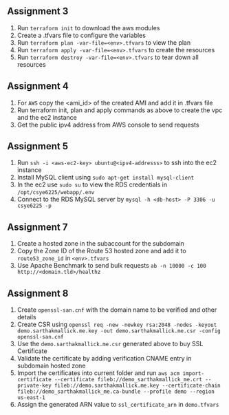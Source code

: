 ## Assignment 3
1. Run `terraform init` to download the aws modules
2. Create a <env>.tfvars file to configure the variables
3. Run `terraform plan -var-file=<env>.tfvars` to view the plan
4. Run `terraform apply -var-file=<env>.tfvars` to create the resources
5. Run `terraform destroy -var-file=<env>.tfvars` to tear down all resources

## Assignment 4
1. For `AWS` copy the <ami_id> of the created AMI and add it in <env>.tfvars file
2. Run terraform init, plan and apply commands as above to create the vpc and the ec2 instance
3. Get the public ipv4 address from AWS console to send requests

## Assignment 5
1. Run `ssh -i <aws-ec2-key> ubuntu@<ipv4-addresss>` to ssh into the ec2 instance
2. Install MySQL client using `sudo apt-get install mysql-client`
3. In the ec2 use `sudo su` to view the RDS credentials in `/opt/csye6225/webapp/.env`
4. Connect to the RDS MySQL server by `mysql -h <db-host> -P 3306 -u csye6225 -p`

## Assignment 7
1. Create a hosted zone in the subaccount for the subdomain
2. Copy the Zone ID of the Route 53 hosted zone and add it to `route53_zone_id` in `<env>.tfvars`
3. Use Apache Benchmark to send bulk requests `ab -n 10000 -c 100 http://<domain.tld>/healthz`

## Assignment 8
1. Create `openssl-san.cnf` with the domain name to be verified and other details
2. Create CSR using `openssl req -new -newkey rsa:2048 -nodes -keyout demo.sarthakmallick.me.key -out demo.sarthakmallick.me.csr -config openssl-san.cnf`
3. Use the `demo.sarthakmallick.me.csr` generated above to buy SSL Certificate
4. Validate the certificate by adding verification CNAME entry in subdomain hosted zone
5. Import the certificates into current folder and run `aws acm import-certificate --certificate fileb://demo_sarthakmallick_me.crt --private-key fileb://demo.sarthakmallick.me.key --certificate-chain fileb://demo_sarthakmallick_me.ca-bundle --profile demo --region us-east-1`
6. Assign the generated ARN value to `ssl_certificate_arn` in `demo.tfvars`